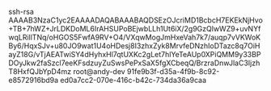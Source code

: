 ssh-rsa AAAAB3NzaC1yc2EAAAADAQABAAABAQDSEzOJcriMD1BcbcH7EKEkNjHvo+TB+7hWZ+JrLDKDoML6IrAHSUPoBEjwbLLh1Ut6iX/2g9GzQlwWZ9+uvNYfwqLRillTNq/oHGOS5FwfA9RV+O4/VXqwMogJmHxeVah7k7/auqp7vVKWoKBy6/HqxSJv+u80JO9wat1U4oHDesj8I3zhxZyk8MrvfeDNzhIoDTazc8q7OiHayZ18G/vTjAEATwiSY4dHyhxHl7qtUXKc2gLet7hlYeTeAUp0XPiQMM9y33BPDOyJkw2faSzcl7eeKFsdzuyZuSwsPePxSaX5fgXCbeqQ/BrzraDnwJlaC3IjzhT8HxfQJbYpD4mz root@andy-dev
91fe9b3f-d35a-4f9b-8c92-e8572916bd9a
ed0a7cc2-070e-416c-b42c-734da36a9caa
